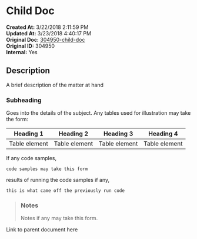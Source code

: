 # Child Doc

**Created At:** 3/22/2018 2:11:59 PM  
**Updated At:** 3/23/2018 4:40:17 PM  
**Original Doc:** [304950-child-doc](https://docs.jbase.com/44023-templates/304950-child-doc)  
**Original ID:** 304950  
**Internal:** Yes  

## Description

A brief description of the matter at hand

### Subheading

Goes into the details of the subject. Any tables used for illustration may take the form:


| Heading 1 | Heading 2 | Heading 3 | Heading 4 |
| --- | --- | --- | --- |
| Table element | Table element | Table element | Table element |


If any code samples,

```
code samples may take this form
```

results of running the code samples if any,

```
this is what came off the previously run code 
```

> ### Notes
>
> Notes if any may take this form.

Link to parent document here
